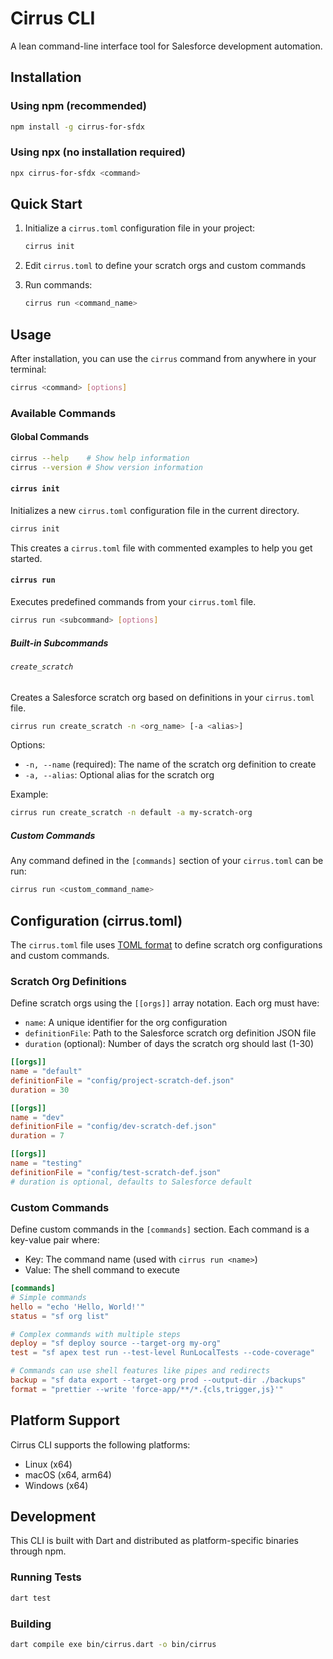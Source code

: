 # Cirrus CLI

A lean command-line interface tool for Salesforce development automation.

## Installation

### Using npm (recommended)

```bash
npm install -g cirrus-for-sfdx
```

### Using npx (no installation required)

```bash
npx cirrus-for-sfdx <command>
```

## Quick Start

1. Initialize a `cirrus.toml` configuration file in your project:
   ```bash
   cirrus init
   ```

2. Edit `cirrus.toml` to define your scratch orgs and custom commands

3. Run commands:
   ```bash
   cirrus run <command_name>
   ```

## Usage

After installation, you can use the `cirrus` command from anywhere in your terminal:

```bash
cirrus <command> [options]
```

### Available Commands

#### Global Commands

```bash
cirrus --help    # Show help information
cirrus --version # Show version information
```

#### `cirrus init`

Initializes a new `cirrus.toml` configuration file in the current directory.

```bash
cirrus init
```

This creates a `cirrus.toml` file with commented examples to help you get started.

#### `cirrus run`

Executes predefined commands from your `cirrus.toml` file.

```bash
cirrus run <subcommand> [options]
```

##### Built-in Subcommands

###### `create_scratch`

Creates a Salesforce scratch org based on definitions in your `cirrus.toml` file.

```bash
cirrus run create_scratch -n <org_name> [-a <alias>]
```

Options:
- `-n, --name` (required): The name of the scratch org definition to create
- `-a, --alias`: Optional alias for the scratch org

Example:
```bash
cirrus run create_scratch -n default -a my-scratch-org
```

##### Custom Commands

Any command defined in the `[commands]` section of your `cirrus.toml` can be run:

```bash
cirrus run <custom_command_name>
```

## Configuration (cirrus.toml)

The `cirrus.toml` file uses [TOML format](https://toml.io/) to define scratch org configurations and custom commands.

### Scratch Org Definitions

Define scratch orgs using the `[[orgs]]` array notation. Each org must have:
- `name`: A unique identifier for the org configuration
- `definitionFile`: Path to the Salesforce scratch org definition JSON file
- `duration` (optional): Number of days the scratch org should last (1-30)

```toml
[[orgs]]
name = "default"
definitionFile = "config/project-scratch-def.json"
duration = 30

[[orgs]]
name = "dev"
definitionFile = "config/dev-scratch-def.json"
duration = 7

[[orgs]]
name = "testing"
definitionFile = "config/test-scratch-def.json"
# duration is optional, defaults to Salesforce default
```

### Custom Commands

Define custom commands in the `[commands]` section. Each command is a key-value pair where:
- Key: The command name (used with `cirrus run <name>`)
- Value: The shell command to execute

```toml
[commands]
# Simple commands
hello = "echo 'Hello, World!'"
status = "sf org list"

# Complex commands with multiple steps
deploy = "sf deploy source --target-org my-org"
test = "sf apex test run --test-level RunLocalTests --code-coverage"

# Commands can use shell features like pipes and redirects
backup = "sf data export --target-org prod --output-dir ./backups"
format = "prettier --write 'force-app/**/*.{cls,trigger,js}'"
```

## Platform Support

Cirrus CLI supports the following platforms:
- Linux (x64)
- macOS (x64, arm64)
- Windows (x64)

## Development

This CLI is built with Dart and distributed as platform-specific binaries through npm.

### Running Tests

```bash
dart test
```

### Building

```bash
dart compile exe bin/cirrus.dart -o bin/cirrus
```
